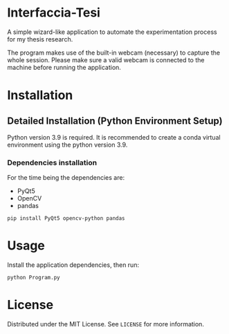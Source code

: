 # Interfaccia-Tesi

A simple wizard-like application to automate the experimentation process for my thesis research.

The program makes use of the built-in webcam (necessary) to capture the whole session. Please make sure a valid webcam is connected to the machine before running the application.

# Installation

## Detailed Installation (Python Environment Setup)

Python version 3.9 is required. It is recommended to create a conda virtual environment using the python version 3.9.

### Dependencies installation

For the time being the dependencies are:
- PyQt5
- OpenCV
- pandas

```
pip install PyQt5 opencv-python pandas
```

# Usage

Install the application dependencies, then run:

```
python Program.py
```

# License
Distributed under the MIT License. See `LICENSE` for more information.
